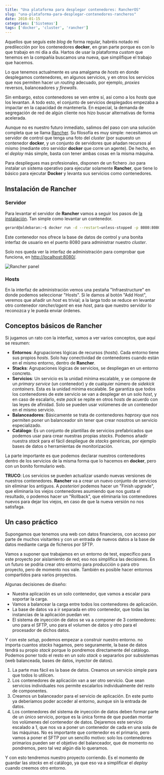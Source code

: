 ```yaml
---
title: "Una plataforma para desplegar contenedores: RancherOS"
slug: "una-plataforma-para-desplegar-contenedores-rancheros"
date: 2018-01-15
categories: ['Sistemas']
tags: ['docker', 'cluster', 'rancher']
---
```


Aquellos que seguís este *blog* de forma regular, habréis notado mi predilección por los contenedores **docker**, en gran parte porque es con lo que trabajo en mi día a día. Hartos de usar la plataforma *custom* que tenemos en la compañía buscamos una nueva, que simplifique el trabajo que hacemos.<!--more-->

Lo que tenemos actualmente es una amalgama de *hosts* en donde desplegamos contenedores, en algunos servicios, y en otros los servicios que nos permiten hacer un *routing* adecuado, por ejemplo, *proxies* reversos, balanceadores y *firewalls*.

Sin embargo, estos contenedores se ven entre sí, así como a los *hosts* que los levantan. A todo esto, el conjunto de servicios desplegados empezaba a impactar en la capacidad de mantenerla. En especial, la demanda de segregación de red de algún cliente nos hizo buscar alternativas de forma acelerada.

Aunque no es nuestro futuro inmediato, salimos del paso con una solución completa que se llama [Rancher](http://rancher.com/). Su filosofía es muy simple: necesitamos un servidor de control que tenga una foto del *cluster* (por supuesto un contenedor **docker**, y un conjunto de servidores que añadan recursos al mismo (mediante otro servidor **docker** que corre un agente). De hecho, en el *deploy* más simple, basta con tener ambas cosas en la misma máquina.

Para despliegues mas profesionales, disponen de un fichero *.iso* para instalar un sistema operativo para ejecutar solamente **Rancher**, que tiene lo básico para ejecutar **Docker** y levanta sus servicios como contenedores.

## Instalación de Rancher

### Servidor

Para levantar el servidor de **Rancher** vamos a seguir los pasos de [la instalación](http://docs.rancher.com/rancher/latest/en/installing-rancher/installing-server/). Tan simple como levantar un contenedor.

```bash
gerard@aldebaran:~$ docker run -d --restart=unless-stopped -p 8080:8080 rancher/server
```

Este contenedor nos ofrece la base de datos de control y una bonita interfaz de usuario en el puerto 8080 para administrar nuestro *cluster*.

Solo nos queda ver la interfaz de administración para comprobar que funciona, en <http://localhost:8080/>.

![Rancher panel](/images/rancher-panel.png)

### Hosts

En la interfaz de administración vemos una pestaña "Infraestructure" en donde podemos seleccionar "Hosts". Si le damos al botón "Add Host", veremos que añadir un *host* es trivial; a la larga todo se reduce en levantar otro contenedor *rancher/agent* en ese *host*, para que nuestro servidor lo reconozca y le pueda enviar órdenes.

## Conceptos básicos de Rancher

Si jugamos un rato con la interfaz, vamos a ver varios conceptos, que aquí se resumen:

* **Entornos**: Agrupaciones lógicas de recursos (*hosts*). Cada entorno tiene sus propios *hosts*. Solo hay conectividad de contenedores cuando están en el mismo entorno, dentro de **Rancher**.
* **Stacks**: Agrupaciones lógicas de servicios, se despliegan en un entorno concreto.
* **Servicios**: Un servicio es la unidad mínima escalable, y se compone de un *primary service* (un contenedor) y de cualquier número de *sidekick containers*. Esta es la unidad mínima escalable. Se garantiza que todos los contenedores de este servicio se van a desplegar en un solo *host*, y en caso de escalarlo, este *pack* se repite en otros *hosts* de acuerdo con las leyes de afinidad. Solo se pueden usar volúmenes de un contenedor en el mismo servicio.
* **Balanceadores**: Básicamente se trata de contenedores *haproxy* que nos permiten poner un balanceador sin tener que crear nosotros un servicio especializado.
* **Catálogo**: Es un conjunto de plantillas de servicios prefabricados que podemos usar para crear nuestras propias *stacks*. Podemos añadir nuestra *stack* para el fácil despliegue de *stacks* genéricas, por ejemplo bases de datos o herramientas de monitorización.

La parte importante es que podemos declarar nuestros contenedores dentro de los servicios de la misma forma que lo hacemos en **docker**, pero con un bonito formulario web.

**TRUCO**: Los servicios se pueden actualizar usando nuevas versiones de nuestros contenedores. **Rancher** va a crear un nuevo conjunto de servicios sin eliminar los antiguos. A *posteriori* podemos hacer un "Finish upgrade", que eliminaría los viejos contenedores asumiendo que nos gusta el resultado, o podemos hacer un "Rollback", que eliminaría los contenedores nuevos para dejar los viejos, en caso de que la nueva versión no nos satisfaga.

## Un caso práctico

Supongamos que tenemos una web con datos financieros, con acceso por parte de muchos visitantes y con un entrada de nuevos datos a la base de datos mediante carga de ficheros por SFTP.

Vamos a suponer que trabajamos en un entorno de test, específico para este proyecto por aislamiento de red; eso nos simplifica las decisiones. En un futuro se podría crear otro entorno para producción o para otro proyecto, pero de momento nos vale. También es posible hacer entornos compartidos para varios proyectos.

Algunas decisiones de diseño:

* Nuestra aplicación es un solo contenedor, que vamos a escalar para soportar la carga.
* Vamos a balancear la carga entre todos los contenedores de aplicación.
* La base de datos va a ir separada en otro contenedor, que todas las instancias de la aplicación puedan ver.
* El sistema de inyección de datos se va a componer de 3 contenedores: uno para el SFTP, uno para el volumen de datos y otro para el procesador de dichos datos.

Y con este *setup*, podemos empezar a construir nuestro entorno. no importa cuantos *stacks* hagamos, pero seguramente, la base de datos tendrá su propio *stack* porque lo pondremos directamente del catálogo. Podemos poner todo el resto en un solo *stack* o separarlos por subsistemas (web balanceada, bases de datos, inyector de datos).

1. La parte mas fácil es la base de datos. Creamos un servicio simple para que todos lo utilicen.
2. Los contenedores de aplicación van a ser otro servicio. Que sean servicios individuales nos permite escalarlos individualmente del resto de componentes.
3. Creamos un balanceador para el servicio de aplicación. En este punto ya deberíamos poder acceder al entorno, aunque sin la entrada de datos.
4. Los contenedores del sistema de inyección de datos deben formar parte de un único servicio, porque es la única forma de que puedan montar los volúmenes del contenedor de datos. Dejaremos este servicio escalado a 1, que nos va a poner un contenedor de cada en una sola de las máquinas. No es importante que contenedor es el primario, pero vamos a poner el SFTP por un sencillo motivo: solo los contenedores primarios pueden ser el objetivo del balanceador, que de momento no pondremos, pero tal vez algún día lo queramos.

Y con esto tendremos nuestro proyecto corriendo. Es el momento de guardar las *stacks* en el catálogo, ya que eso va a simplificar el *deploy* cuando creemos otro entorno.
